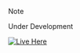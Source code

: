 >[!note]
Under Development

[![Live Here](https://img.shields.io/badge/Live-Here-0078D7?style=for-the-badge&logo=Microsoft-edge&logoColor=white)](https://vishalraut2106.github.io/AWWARD-Website-clone/)

